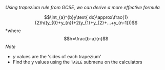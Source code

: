 *Using trapezium rule from GCSE, we can derive a more effective formula*

$$\int_{a}^{b}y\text{ dx}\approx\frac{1}{2}h((y_{0}+y_{n})+2(y_{1}+y_{2}+...+y_{n-1}))$$
*where $$h=\frac{b-a}{n}$$*Note* 
- $y$ values are the 'sides of each trapezium'
- Find the y values using the `TABLE` submenu on the calculators

